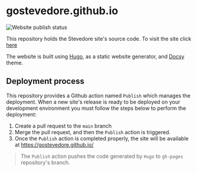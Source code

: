 # gostevedore.github.io

![Website publish status](https://github.com/gostevedore/gostevedore.github.io/actions/workflows/publish.yml/badge.svg)

This repository holds the Stevedore site's source code. To visit the site click [here](https://gostevedore.github.io/)

The website is built using [Hugo](https://gohugo.io/), as a static website generator, and [Docsy](https://www.docsy.dev/) theme.

## Deployment process

This repository provides a Github action named `Publish` which manages the deployment.
When a new site's release is ready to be deployed on your development environment you must follow the steps below to perform the deployment:

1) Create a pull request to the `main` branch
2) Merge the pull request, and then the `Publish` action is triggered.
3) Once the `Publish` action is completed properly, the site will be available at https://gostevedore.github.io/

> The `Publish` action pushes the code generated by `Hugo` to `gh-pages` repository's branch.
